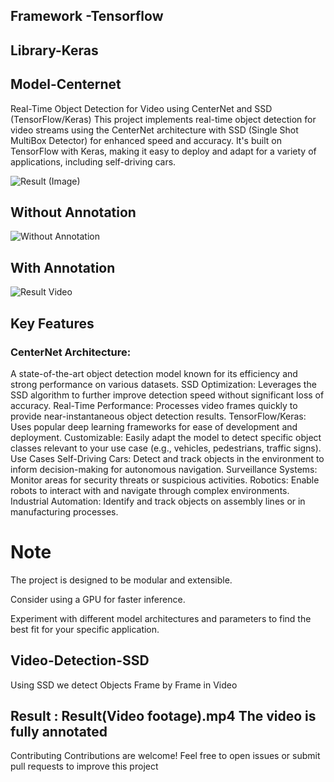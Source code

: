 ## Framework -Tensorflow
## Library-Keras
## Model-Centernet

Real-Time Object Detection for Video using CenterNet and SSD (TensorFlow/Keras)
This project implements real-time object detection for video streams using the CenterNet architecture with SSD (Single Shot MultiBox Detector) for enhanced speed and accuracy.  It's built on TensorFlow with Keras, making it easy to deploy and adapt for a variety of applications, including self-driving cars.


![Result (Image)](https://github.com/VanshGupta1905/Video-Detection-SSD/assets/97848559/832b0245-e0e1-4770-844f-616e5b4a73f7)
## Without Annotation
![Without Annotation](https://github.com/VanshGupta1905/Video-Detection-SSD/assets/97848559/72b5e63c-1735-4de2-8a2c-3b851d1a6cb2)
## With Annotation
![Result Video](https://github.com/VanshGupta1905/Video-Detection-SSD/assets/97848559/90cd395e-a61d-492c-9fe0-1af9990b3120)


## Key Features
### CenterNet Architecture: 
A state-of-the-art object detection model known for its efficiency and strong performance on various datasets.
SSD Optimization: Leverages the SSD algorithm to further improve detection speed without significant loss of accuracy.
Real-Time Performance: Processes video frames quickly to provide near-instantaneous object detection results.
TensorFlow/Keras: Uses popular deep learning frameworks for ease of development and deployment.
Customizable: Easily adapt the model to detect specific object classes relevant to your use case (e.g., vehicles, pedestrians, traffic signs).
Use Cases
Self-Driving Cars:
Detect and track objects in the environment to inform decision-making for autonomous navigation.
Surveillance Systems: 
Monitor areas for security threats or suspicious activities.
Robotics:
Enable robots to interact with and navigate through complex environments.
Industrial Automation: 
Identify and track objects on assembly lines or in manufacturing processes.


# Note
The project is designed to be modular and extensible.

Consider using a GPU for faster inference.

Experiment with different model architectures and parameters to find the best fit for your specific application.



## Video-Detection-SSD

Using SSD we detect Objects Frame by Frame in Video


## Result : Result(Video footage).mp4 The video is fully annotated 

Contributing
Contributions are welcome! Feel free to open issues or submit pull requests to improve this project
